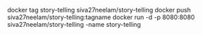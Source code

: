 docker tag story-telling siva27neelam/story-telling
docker push siva27neelam/story-telling:tagname
docker run -d -p 8080:8080 siva27neelam/story-telling -name story-telling
